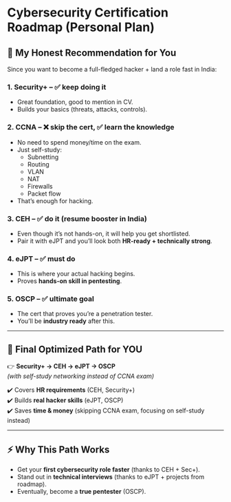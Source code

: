 # Cybersecurity Certification Roadmap (Personal Plan)

## 🔹 My Honest Recommendation for You

Since you want to become a full-fledged hacker + land a role fast in India:

### 1. Security+ – ✅ keep doing it
- Great foundation, good to mention in CV.  
- Builds your basics (threats, attacks, controls).  

### 2. CCNA – ❌ skip the cert, ✅ learn the knowledge
- No need to spend money/time on the exam.  
- Just self-study:
  - Subnetting  
  - Routing  
  - VLAN  
  - NAT  
  - Firewalls  
  - Packet flow  
- That’s enough for hacking.  

### 3. CEH – ✅ do it (resume booster in India)
- Even though it’s not hands-on, it will help you get shortlisted.  
- Pair it with eJPT and you’ll look both **HR-ready + technically strong**.  

### 4. eJPT – ✅ must do
- This is where your actual hacking begins.  
- Proves **hands-on skill in pentesting**.  

### 5. OSCP – ✅ ultimate goal
- The cert that proves you’re a penetration tester.  
- You’ll be **industry ready** after this.  

---

## 🔹 Final Optimized Path for YOU

👉 **Security+ → CEH → eJPT → OSCP**  
*(with self-study networking instead of CCNA exam)*  

✔️ Covers **HR requirements** (CEH, Security+)  
✔️ Builds **real hacker skills** (eJPT, OSCP)  
✔️ Saves **time & money** (skipping CCNA exam, focusing on self-study instead)  

---

## ⚡ Why This Path Works

- Get your **first cybersecurity role faster** (thanks to CEH + Sec+).  
- Stand out in **technical interviews** (thanks to eJPT + projects from roadmap).  
- Eventually, become a **true pentester** (OSCP).  
